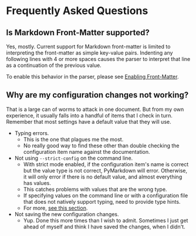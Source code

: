 # Frequently Asked Questions

## Is Markdown Front-Matter supported?

Yes, mostly.  Current support for Markdown front-matter is limited to
interpreting the front-matter as simple key-value pairs.  Indenting
any following lines with 4 or more spaces causes the parser to interpret
that line as a continuation of the previous value.

To enable this behavior in the parser, please see
[Enabling Front-Matter](/docs/advanced_configuration.md#front-matter).

## Why are my configuration changes not working?

That is a large can of worms to attack in one document.  But from my own experience,
it usually falls into a handful of items that I check in turn.  Remember that most
settings have a default value that they will use.

- Typing errors.
  - This is the one that plagues me the most.
  - No really good way to find these other than double checking the configuration
    item name against the documentation.
- Not using `--strict-config` on the command line.
  - With strict mode enabled, if the configuration item's name is correct but the
    value type is not correct, PyMarkdown will error.  Otherwise, it will only
    error if there is no default value, and almost everything has values.
  - This catches problems with values that are the wrong type.
  - If specifying values on the command line or with a configuration file that does
    not natively support typing, need to provide type hints.
  - For more, [see this section](./advanced_configuration.md#specifying-configuration-types).
- Not saving the new configuration changes.
  - Yup.  Done this more times than I wish to admit.  Sometimes I just get ahead
    of myself and think I have saved the changes, when I didn't.
